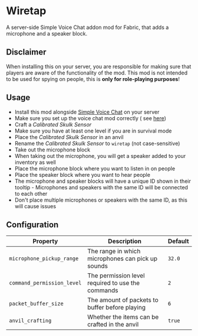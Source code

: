 # Wiretap

A server-side Simple Voice Chat addon mod for Fabric, that adds a microphone and a speaker block.

## Disclaimer

When installing this on your server, you are responsible for making sure that players are aware of the functionality of
the mod.
This mod is not intended to be used for spying on people, this is **only for role-playing purposes**!

## Usage

- Install this mod alongside [Simple Voice Chat](https://modrinth.com/plugin/simple-voice-chat) on your server
- Make sure you set up the voice chat mod correctly (
  see [here](https://modrepo.de/minecraft/voicechat/wiki/server_setup))
- Craft a *Calibrated Skulk Sensor*
- Make sure you have at least one level if you are in survival mode
- Place the *Calibrated Skulk Sensor* in an anvil
- Rename the *Calibrated Skulk Sensor* to `wiretap` (not case-sensitive)
- Take out the microphone block
- When taking out the microphone, you will get a speaker added to your inventory as well
- Place the microphone block where you want to listen in on people
- Place the speaker block where you want to hear people
- The microphone and speaker blocks will have a unique ID shown in their tooltip - Microphones and speakers with the
  same ID will be connected to each other
- Don't place multiple microphones or speakers with the same ID, as this will cause issues

## Configuration

| Property                   | Description                                       | Default |
|----------------------------|---------------------------------------------------|---------|
| `microphone_pickup_range`  | The range in which microphones can pick up sounds | `32.0`  |
| `command_permission_level` | The permission level required to use the commands | `2`     |
| `packet_buffer_size`       | The amount of packets to buffer before playing    | `6`     |
| `anvil_crafting`           | Whether the items can be crafted in the anvil     | `true`  |

